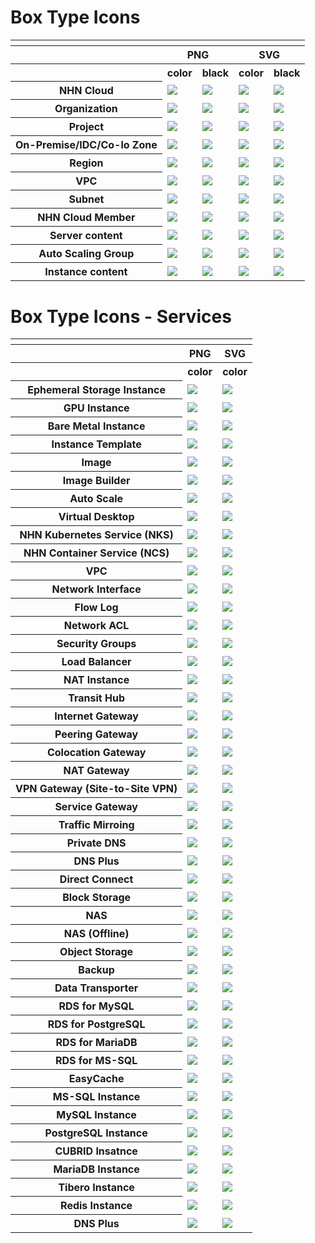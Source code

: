 # Box Type Icons

<table>
    <tr>
    	<th colspan="5"></th>
    </tr>
    <tr>
        <th></th>
        <th colspan="2">PNG</th>
        <th colspan="2">SVG</th>
    </tr>
    <tr>
        <th></th>
        <th>color</th>
        <th>black</th>
        <th>color</th>
        <th>black</th>
    </tr>
    <tr>
        <th>NHN Cloud</th>
        <td><img src="/files/box_type/color/General_Resources_Groups_NHN_Cloud.png"></td>
        <td><img src="/files/box_type/color/General_Resources_Groups_NHN_Cloud.png"></td>
        <td><img src="/files/box_type/color/General_Resources_Groups_NHN_Cloud.png"></td>
        <td><img src="/files/box_type/color/General_Resources_Groups_NHN_Cloud.png"></td>
    </tr>   
    <tr>
        <th>Organization</th>
        <td><img src="/files/box_type/color/General_Resources_Groups_Organization.png"></td>
        <td><img src="/files/box_type/black/General_Resources_Groups_Organization.png"></td>
        <td><img src="/files/box_type/color/General_Resources_Groups_Organization.svg"></td>
         <td><img src="/files/box_type/black/General_Resources_Groups_Organization.svg"></td>
    </tr>
    <tr>
        <th>Project</th>
        <td><img src="/files/box_type/color/General_Resources_Groups_Project.png"></td>
        <td><img src="/files/box_type/black/General_Resources_Groups_Project.png"></td>
        <td><img src="/files/box_type/color/General_Resources_Groups_Project.svg"></td>
         <td><img src="/files/box_type/black/General_Resources_Groups_Project.svg"></td>
    </tr>
    <tr>
        <th>On-Premise/IDC/Co-lo Zone</th>
        <td><img src="/files/box_type/color/General_Resources_Groups_On_Premise.png"></td>
        <td><img src="/files/box_type/black/General_Resources_Groups_On_Premise.png"></td>
        <td><img src="/files/box_type/color/General_Resources_Groups_On_Premise.svg"></td>
         <td><img src="/files/box_type/black/General_Resources_Groups_On_Premise.svg"></td>
    </tr>
    <tr>
        <th>Region</th>
        <td><img src="/files/box_type/color/General_Resources_Groups_Region.png"></td>
        <td><img src="/files/box_type/black/General_Resources_Groups_Region.png"></td>
        <td><img src="/files/box_type/color/General_Resources_Groups_Region.svg"></td>
         <td><img src="/files/box_type/black/General_Resources_Groups_Region.svg"></td>
    </tr>
    <tr>
        <th>VPC</th>
        <td><img src="/files/box_type/color/General_Resources_Groups_VPC.png"></td>
        <td><img src="/files/box_type/black/General_Resources_Groups_VPC.png"></td>
        <td><img src="/files/box_type/color/General_Resources_Groups_VPC.svg"></td>
         <td><img src="/files/box_type/black/General_Resources_Groups_VPC.svg"></td>
    </tr>
    <tr>
        <th>Subnet</th>
        <td><img src="/files/box_type/color/General_Resources_Groups_Private subnet.png"></td>
        <td><img src="/files/box_type/black/General_Resources_Groups_Private subnet.png"></td>
        <td><img src="/files/box_type/color/General_Resources_Groups_Private subnet.svg"></td>
         <td><img src="/files/box_type/black/General_Resources_Groups_Private subnet.svg"></td>
    </tr>
    <tr>
        <th>NHN Cloud Member</th>
        <td><img src="/files/box_type/color/General_Resources_Groups_NHNCloud_Member.png"></td>
        <td><img src="/files/box_type/black/General_Resources_Groups_NHNCloud_Member.png"></td>
        <td><img src="/files/box_type/color/General_Resources_Groups_NHNCloud_Member.svg"></td>
         <td><img src="/files/box_type/black/General_Resources_Groups_NHNCloud_Member.svg"></td>
    </tr>
    <tr>
        <th>Server content</th>
        <td><img src="/files/box_type/color/General_Resources_Server_content.png"></td>
        <td><img src="/files/box_type/black/General_Resources_Server_content.png"></td>
        <td><img src="/files/box_type/color/General_Resources_Server_content.svg"></td>
         <td><img src="/files/box_type/black/General_Resources_Server_content.svg"></td>
    </tr>
        <tr>
        <th>Auto Scaling Group</th>
        <td><img src="/files/box_type/color/General_Resources_Groups_Auto_Scaling_Group.png"></td>
        <td><img src="/files/box_type/black/General_Resources_Groups_Auto_Scaling_Group.png"></td>
        <td><img src="/files/box_type/color/General_Resources_Groups_Auto_Scaling_Group.svg"></td>
         <td><img src="/files/box_type/black/General_Resources_Groups_Auto_Scaling_Group.svg"></td>
    </tr>   
    <tr>
        <th>Instance content</th>
        <td><img src="/files/box_type/color/IaaS-Compute-Instance.png"></td>
        <td><img src="/files/box_type/black/IaaS-Compute-Instance.png"></td>
        <td><img src="/files/box_type/color/IaaS-Compute-Instance.svg"></td>
        <td><img src="/files/box_type/black/IaaS-Compute-Instance.svg"></td>
    </tr>
    </table>

# Box Type Icons - Services
<table>
    <tr>
    	<th colspan="5"></th>
    </tr>
    <tr>
        <th></th>
        <th colspan="1">PNG</th>
        <th colspan="1">SVG</th>
    </tr>
    <tr>
        <th></th>
        <th>color</th>
        <th>color</th>
    </tr>
        <tr>
        <th>Ephemeral Storage Instance</th>
        <td><img src="/files/box_type/color/ic-compute-ephemeral_storage_instance-box.png"></td>
        <td><img src="/files/box_type/color/ic-compute-ephemeral_storage_instance-box.svg"></td>
    </tr>
        <tr>
        <th>GPU Instance</th>
        <td><img src="/files/box_type/color/ic-compute-gpu_instance-box.png"></td>
        <td><img src="/files/box_type/color/ic-compute-gpu_instance-box.svg"></td>
    </tr>
        <tr>
        <th>Bare Metal Instance</th>
        <td><img src="/files/box_type/color/ic-compute-bare_metal_instance-box.png"></td>
        <td><img src="/files/box_type/color/ic-compute-bare_metal_instance-box.svg"></td>
    </tr>
        <tr>
        <th>Instance Template</th>
        <td><img src="/files/box_type/color/ic-compute-instance_template-box.png"></td>
        <td><img src="/files/box_type/color/ic-compute-instance_template-box.svg"></td>
    </tr>
        <tr>
        <th>Image</th>
        <td><img src="/files/box_type/color/ic-compute-image-box.png"></td>
        <td><img src="/files/box_type/color/ic-compute-image-box.svg"></td>
    </tr>
        <tr>
        <th>Image Builder</th>
        <td><img src="/files/box_type/color/ic-compute-image_builder-box.png"></td>
        <td><img src="/files/box_type/color/ic-compute-image_builder-box.svg"></td>
    </tr>
        <tr>
        <th>Auto Scale</th>
        <td><img src="/files/box_type/color/ic-compute-auto_scale-box.png"></td>
        <td><img src="/files/box_type/color/ic-compute-auto_scale-box.svg"></td>
    </tr>
        <tr>
        <th>Virtual Desktop</th>
        <td><img src="/files/box_type/color/ic-compute-virtual_desktop-box.png"></td>
        <td><img src="/files/box_type/color/ic-compute-virtual_desktop-box.svg"></td>
    </tr>
            <tr>
        <th>NHN Kubernetes Service (NKS)</th>
        <td><img src="/files/box_type/color/ic-container-nks-box.png"></td>
        <td><img src="/files/box_type/color/ic-container-nks-box.svg"></td>
    </tr>
            <tr>
        <th>NHN Container Service (NCS)</th>
        <td><img src="/files/box_type/color/ic-container-ncs-box.png"></td>
        <td><img src="/files/box_type/color/ic-container-ncs-box.svg"></td>
    </tr>
            <tr>
        <th>VPC</th>
        <td><img src="/files/box_type/color/ic-compute-virtual_desktop-box.png"></td>
        <td><img src="/files/box_type/color/ic-compute-virtual_desktop-box.svg"></td>
    </tr>
            <tr>
        <th>Network Interface</th>
        <td><img src="/files/box_type/color/ic-compute-virtual_desktop-box.png"></td>
        <td><img src="/files/box_type/color/ic-compute-virtual_desktop-box.svg"></td>
    </tr>
            <tr>
        <th>Flow Log</th>
        <td><img src="/files/box_type/color/ic-network-flow_log-box.png"></td>
        <td><img src="/files/box_type/color/ic-network-flow_log-box.svg"></td>
    </tr>
            <tr>
        <th>Network ACL</th>
        <td><img src="/files/box_type/color/ic-network-network_acl-box.png"></td>
        <td><img src="/files/box_type/color/ic-network-network_acl-box.svg"></td>
    </tr>
            <tr>
        <th>Security Groups</th>
        <td><img src="/files/box_type/color/ic-network-security-groups-box.png"></td>
        <td><img src="/files/box_type/color/ic-network-security-groups-box.svg"></td>
    </tr>
                <tr>
        <th>Load Balancer</th>
        <td><img src="/files/box_type/color/ic-network-load_balancer-box.png"></td>
        <td><img src="/files/box_type/color/ic-network-load_balancer-box.svg"></td>
    </tr>
            <tr>
        <th>NAT Instance</th>
        <td><img src="/files/box_type/color/ic-network-nat_instance-box.png"></td>
        <td><img src="/files/box_type/color/ic-network-nat_instance-box.svg"></td>
    </tr>
            <tr>
        <th>Transit Hub</th>
        <td><img src="/files/box_type/color/ic-network-transit_hub-box.png"></td>
        <td><img src="/files/box_type/color/ic-network-transit_hub-box.svg"></td>
    </tr>
            <tr>
        <th>Internet Gateway</th>
        <td><img src="/files/box_type/color/ic-network-internet_gateway-box.png"></td>
        <td><img src="/files/box_type/color/ic-network-internet_gateway-box.svg"></td>
    </tr>
            <tr>
        <th>Peering Gateway</th>
        <td><img src="/files/box_type/color/ic-network-peering_gateway-box.png"></td>
        <td><img src="/files/box_type/color/ic-network-peering_gateway-box.svg"></td>
    </tr>
                <tr>
        <th>Colocation Gateway</th>
        <td><img src="/files/box_type/color/ic-network-colocation_gateway-box.png"></td>
        <td><img src="/files/box_type/color/ic-network-colocation_gateway-box.svg"></td>
    </tr>
                <tr>
        <th>NAT Gateway</th>
        <td><img src="/files/box_type/color/ic-network-nat_gateway-box.png"></td>
        <td><img src="/files/box_type/color/ic-network-nat_gateway-box.svg"></td>
    </tr>
                <tr>
        <th>VPN Gateway (Site-to-Site VPN)</th>
        <td><img src="/files/box_type/color/ic-network-vpn_gateway-box.png"></td>
        <td><img src="/files/box_type/color/ic-network-vpn_gateway-box.svg"></td>
    </tr>
                <tr>
        <th>Service Gateway</th>
        <td><img src="/files/box_type/color/ic-network-service_gateway-box.png"></td>
        <td><img src="/files/box_type/color/ic-network-service_gateway-box.svg"></td>
    </tr>
                    <tr>
        <th>Traffic Mirroing</th>
        <td><img src="/files/box_type/color/ic-network-traffic_mirroring-box.png"></td>
        <td><img src="/files/box_type/color/ic-network-traffic_mirroring-box.svg"></td>
    </tr>
                    <tr>
        <th>Private DNS</th>
        <td><img src="/files/box_type/color/ic-network-private_dns-box.png"></td>
        <td><img src="/files/box_type/color/ic-network-private_dns-box.svg"></td>
    </tr>
                    <tr>
        <th>DNS Plus</th>
        <td><img src="/files/box_type/color/ic-network-dns_plus-box.png"></td>
        <td><img src="/files/box_type/color/ic-network-dns_plus-box.svg"></td>
    </tr>
                    <tr>
        <th>Direct Connect</th>
        <td><img src="/files/box_type/color/ic-network-direct_connect-box.png"></td>
        <td><img src="/files/box_type/color/ic-network-direct_connect-box.svg"></td>
    </tr>
                        <tr>
        <th>Block Storage</th>
        <td><img src="/files/box_type/color/ic-storage-block_storage-box.png"></td>
        <td><img src="/files/box_type/color/ic-storage-block_storage-box.svg"></td>
    </tr>
                        <tr>
        <th>NAS</th>
        <td><img src="/files/box_type/color/ic-storage-nas-box.png"></td>
        <td><img src="/files/box_type/color/ic-storage-nas-box.svg"></td>
    </tr>
        <tr>
        <th>NAS (Offline)</th>
        <td><img src="/files/box_type/color/ic-storage-nas_offline-box.png"></td>
        <td><img src="/files/box_type/color/ic-storage-nas_offline-box.svg"></td>
    </tr>
            <tr>
        <th>Object Storage</th>
        <td><img src="/files/box_type/color/ic-storage-object_storage-box.png"></td>
        <td><img src="/files/box_type/color/ic-storage-object_storage-box.svg"></td>
    </tr>
            <tr>
        <th>Backup</th>
        <td><img src="/files/box_type/color/ic-storage-backup-box.png"></td>
        <td><img src="/files/box_type/color/ic-storage-backup-box.svg"></td>
    </tr>
            <tr>
        <th>Data Transporter</th>
        <td><img src="/files/box_type/color/ic-storage-data-transporter-box.png"></td>
        <td><img src="/files/box_type/color/ic-storage-data-transporter-box.svg"></td>
    </tr>
            <tr>
        <th>RDS for MySQL</th>
        <td><img src="/files/box_type/color/ic-database-rds_for_mysql-box.png"></td>
        <td><img src="/files/box_type/color/ic-database-rds_for_mysql-box.svg"></td>
    </tr>
            <tr>
        <th>RDS for PostgreSQL</th>
        <td><img src="/files/box_type/color/ic-database-rds_for_postgresql-box.png"></td>
        <td><img src="/files/box_type/color/ic-database-rds_for_postgresql-box.svg"></td>
    </tr>
                <tr>
        <th>RDS for MariaDB</th>
        <td><img src="/files/box_type/color/ic-database-rds_for_mariadb-box.png"></td>
        <td><img src="/files/box_type/color/ic-database-rds_for_mariadb-box.svg"></td>
    </tr>
                <tr>
        <th>RDS for MS-SQL</th>
        <td><img src="/files/box_type/color/ic-database-rds_for_ms-sql-box.png"></td>
        <td><img src="/files/box_type/color/ic-database-rds_for_ms-sql-box.svg"></td>
    </tr>
                <tr>
        <th>EasyCache</th>
        <td><img src="/files/box_type/color/ic-database-easycache-box.png"></td>
        <td><img src="/files/box_type/color/ic-database-easycache-box.svg"></td>
    </tr>
                <tr>
        <th>MS-SQL Instance</th>
        <td><img src="/files/box_type/color/ic-database-ms-sql_instance-box.png"></td>
        <td><img src="/files/box_type/color/ic-database-ms-sql_instance-box.svg"></td>
    </tr>
                <tr>
        <th>MySQL Instance</th>
        <td><img src="/files/box_type/color/ic-database-mysql_instance-box.png"></td>
        <td><img src="/files/box_type/color/ic-database-mysql_instance-box.svg"></td>
    </tr>
                <tr>
        <th>PostgreSQL Instance</th>
        <td><img src="/files/box_type/color/ic-database-postgresql_instance-box.png"></td>
        <td><img src="/files/box_type/color/ic-database-postgresql_instance-box.svg"></td>
    </tr>
                <tr>
        <th>CUBRID Insatnce</th>
        <td><img src="/files/box_type/color/ic-database-cubrid_instance-box.png"></td>
        <td><img src="/files/box_type/color/ic-database-cubrid_instance-box.svg"></td>
    </tr>
                <tr>
        <th>MariaDB Instance</th>
        <td><img src="/files/box_type/color/ic-database-mariadb_instance-box.png"></td>
        <td><img src="/files/box_type/color/ic-database-mariadb_instance-box.svg"></td>
    </tr>
                <tr>
        <th>Tibero Instance</th>
        <td><img src="/files/box_type/color/ic-database-tibero_instance-box.png"></td>
        <td><img src="/files/box_type/color/ic-database-tibero_instance-box.svg"></td>
    </tr>
                <tr>
        <th>Redis Instance</th>
        <td><img src="/files/box_type/color/ic-database-redis_instance-box.png"></td>
        <td><img src="/files/box_type/color/ic-database-redis_instance-box.svg"></td>
    </tr>
                <tr>
        <th>DNS Plus</th>
        <td><img src="/files/box_type/color/ic-network-dns_plus-box.png"></td>
        <td><img src="/files/box_type/color/ic-network-dns_plus-box.svg"></td>
    </tr>


    
</table>